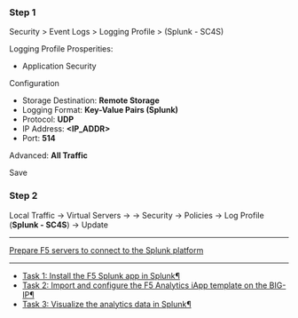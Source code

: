 ### Step 1

Security > Event Logs > Logging Profile > (Splunk - SC4S)

Logging Profile Prosperities:
- Application Security

Configuration
- Storage Destination: **Remote Storage**
- Logging Format: **Key-Value Pairs (Splunk)**
- Protocol: **UDP**
- IP Address: **<IP_ADDR>**
- Port: **514**

Advanced: **All Traffic**

Save

### Step 2

Local Traffic -> Virtual Servers -> <VS> -> Security -> Policies -> Log Profile (**Splunk - SC4S**) -> Update


---

[Prepare F5 servers to connect to the Splunk platform](https://docs.splunk.com/Documentation/AddOns/released/F5BIGIP/Setup)

---

- [Task 1: Install the F5 Splunk app in Splunk¶](https://clouddocs.f5.com/training/community/analytics/html/class2/modules/task1.html)
- [Task 2: Import and configure the F5 Analytics iApp template on the BIG-IP¶](https://clouddocs.f5.com/training/community/analytics/html/class2/modules/task2.html)
- [Task 3: Visualize the analytics data in Splunk¶](https://clouddocs.f5.com/training/community/analytics/html/class2/modules/module4.html#task-3-visualize-the-analytics-data-in-splunk)

